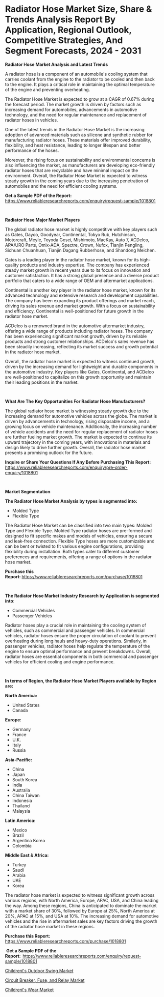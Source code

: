<p><h1>Radiator Hose Market Size, Share & Trends Analysis Report By Application, Regional Outlook, Competitive Strategies, And Segment Forecasts, 2024 - 2031</h1></p><p><strong>Radiator Hose Market Analysis and Latest Trends</strong></p>
<p><p>A radiator hose is a component of an automobile's cooling system that carries coolant from the engine to the radiator to be cooled and then back to the engine. It plays a critical role in maintaining the optimal temperature of the engine and preventing overheating.</p><p>The Radiator Hose Market is expected to grow at a CAGR of 0.67% during the forecast period. The market growth is driven by factors such as increasing demand for automobiles, advancements in automotive technology, and the need for regular maintenance and replacement of radiator hoses in vehicles.</p><p>One of the latest trends in the Radiator Hose Market is the increasing adoption of advanced materials such as silicone and synthetic rubber for manufacturing radiator hoses. These materials offer improved durability, flexibility, and heat resistance, leading to longer lifespan and better performance of the hoses.</p><p>Moreover, the rising focus on sustainability and environmental concerns is also influencing the market, as manufacturers are developing eco-friendly radiator hoses that are recyclable and have minimal impact on the environment. Overall, the Radiator Hose Market is expected to witness steady growth in the coming years due to the increasing penetration of automobiles and the need for efficient cooling systems.</p></p>
<p><strong>Get a Sample PDF of the Report:&nbsp;</strong> <a href="https://www.reliableresearchreports.com/enquiry/request-sample/1018801">https://www.reliableresearchreports.com/enquiry/request-sample/1018801</a></p>
<p>&nbsp;</p>
<p><strong>Radiator Hose Major Market Players</strong></p>
<p><p>The global radiator hose market is highly competitive with key players such as Gates, Dayco, Goodyear, Continental, Tokyo Rub, Hutchinson, Motorcraft, Meyle, Toyoda Gosei, Mishimoto, MacKay, Auto 7, ACDelco, APA/URO Parts, Omix-ADA, Spectre, Crown, Nufox, Tianjin Pengling, Sichuan Chuanhuan, Tianjin Dagang Rubberhose, and Shandong Meichen.</p><p>Gates is a leading player in the radiator hose market, known for its high-quality products and industry expertise. The company has experienced steady market growth in recent years due to its focus on innovation and customer satisfaction. It has a strong global presence and a diverse product portfolio that caters to a wide range of OEM and aftermarket applications.</p><p>Continental is another key player in the radiator hose market, known for its advanced technology and extensive research and development capabilities. The company has been expanding its product offerings and market reach, driving its sales revenue and market growth. With a focus on sustainability and efficiency, Continental is well-positioned for future growth in the radiator hose market.</p><p>ACDelco is a renowned brand in the automotive aftermarket industry, offering a wide range of products including radiator hoses. The company has been experiencing significant market growth, driven by its reliable products and strong customer relationships. ACDelco's sales revenue has been steadily increasing, reflecting its market success and growth potential in the radiator hose market.</p><p>Overall, the radiator hose market is expected to witness continued growth, driven by the increasing demand for lightweight and durable components in the automotive industry. Key players like Gates, Continental, and ACDelco are well-positioned to capitalize on this growth opportunity and maintain their leading positions in the market.</p></p>
<p>&nbsp;</p>
<p><strong>What Are The Key Opportunities For Radiator Hose Manufacturers?</strong></p>
<p><p>The global radiator hose market is witnessing steady growth due to the increasing demand for automotive vehicles across the globe. The market is driven by advancements in technology, rising disposable income, and a growing focus on vehicle maintenance. Additionally, the increasing number of vehicle accidents and the need for regular replacement of radiator hoses are further fueling market growth. The market is expected to continue its upward trajectory in the coming years, with innovations in materials and design likely to drive further growth. Overall, the radiator hose market presents a promising outlook for the future.</p></p>
<p><strong>Inquire or Share Your Questions If Any Before Purchasing This Report:</strong> <a href="https://www.reliableresearchreports.com/enquiry/pre-order-enquiry/1018801">https://www.reliableresearchreports.com/enquiry/pre-order-enquiry/1018801</a></p>
<p>&nbsp;</p>
<p><strong>Market Segmentation</strong></p>
<p><strong>The Radiator Hose Market Analysis by types is segmented into:</strong></p>
<p><ul><li>Molded Type</li><li>Flexible Type</li></ul></p>
<p><p>The Radiator Hose Market can be classified into two main types: Molded Type and Flexible Type. Molded Type radiator hoses are pre-formed and designed to fit specific makes and models of vehicles, ensuring a secure and leak-free connection. Flexible Type hoses are more customizable and can be bent or twisted to fit various engine configurations, providing flexibility during installation. Both types cater to different customer preferences and requirements, offering a range of options in the radiator hose market.</p></p>
<p><strong>Purchase this Report:&nbsp;</strong><a href="https://www.reliableresearchreports.com/purchase/1018801">https://www.reliableresearchreports.com/purchase/1018801</a></p>
<p>&nbsp;</p>
<p><strong>The Radiator Hose Market Industry Research by Application is segmented into:</strong></p>
<p><ul><li>Commercial Vehicles</li><li>Passenger Vehicles</li></ul></p>
<p><p>Radiator hoses play a crucial role in maintaining the cooling system of vehicles, such as commercial and passenger vehicles. In commercial vehicles, radiator hoses ensure the proper circulation of coolant to prevent overheating during long hauls and heavy-duty operations. Similarly, in passenger vehicles, radiator hoses help regulate the temperature of the engine to ensure optimal performance and prevent breakdowns. Overall, radiator hoses are essential components in both commercial and passenger vehicles for efficient cooling and engine performance.</p></p>
<p>&nbsp;</p>
<p><strong>In terms of Region, the Radiator Hose Market Players available by Region are:</strong></p>
<p>
    <p> <strong> North America: </strong>
        <ul>
            <li>United States</li>
            <li>Canada</li>
        </ul>
        </p> 
    <p> <strong> Europe: </strong>
        <ul>
            <li>Germany</li>
            <li>France</li>
            <li>U.K.</li>
            <li>Italy</li>
            <li>Russia</li>
        </ul>
        </p> 
    <p> <strong> Asia-Pacific: </strong>
        <ul>
            <li>China</li>
            <li>Japan</li>
            <li>South Korea</li>
            <li>India</li>
            <li>Australia</li>
            <li>China Taiwan</li>
            <li>Indonesia</li>
            <li>Thailand</li>
            <li>Malaysia</li>
        </ul>
        </p> 
    <p> <strong> Latin America: </strong>
        <ul>
            <li>Mexico</li>
            <li>Brazil</li>
            <li>Argentina Korea</li>
            <li>Colombia</li>
        </ul>
        </p> 
    <p> <strong> Middle East & Africa: </strong>
        <ul>
            <li>Turkey</li>
            <li>Saudi</li>
            <li>Arabia</li>
            <li>UAE</li>
            <li>Korea</li>
        </ul>
    </p>
    </p>
<p><p>The radiator hose market is expected to witness significant growth across various regions, with North America, Europe, APAC, USA, and China leading the way. Among these regions, China is anticipated to dominate the market with a market share of 30%, followed by Europe at 25%, North America at 20%, APAC at 15%, and USA at 10%. The increasing demand for automotive vehicles and the rise in aftermarket sales are key factors driving the growth of the radiator hose market in these regions.</p></p>
<p><strong>Purchase this Report: </strong><a href="https://www.reliableresearchreports.com/purchase/1018801">https://www.reliableresearchreports.com/purchase/1018801</a></p>
<p>&nbsp;<strong>Get a Sample PDF of the Report:&nbsp;&nbsp;</strong><a href="https://www.reliableresearchreports.com/enquiry/request-sample/1018801">https://www.reliableresearchreports.com/enquiry/request-sample/1018801</a></p>
<p><strong></strong></p>
<p><p><a href="https://view.publitas.com/reportprime-1/decoding-the-children-s-outdoor-swing-market-a-deep-dive-into-the-latest-market-trends-market-segmentation-and-competitive-analysis/">Children\'s Outdoor Swing Market</a></p><p><a href="https://view.publitas.com/reportprime-1/circuit-breaker-fuse-and-relay-market-share-market-new-trends-analysis-report-by-type-by-application-by-end-use-by-region-and-segment-forecasts-2023-2030/">Circuit Breaker, Fuse, and Relay Market</a></p><p><a href="https://view.publitas.com/reportprime-1/children-s-wear-market-size-2023-2030-global-industrial-analysis-key-geographical-regions-market-share-top-key-players-product-types-and-forecast-research-report/">Children\'s Wear Market</a></p></p>